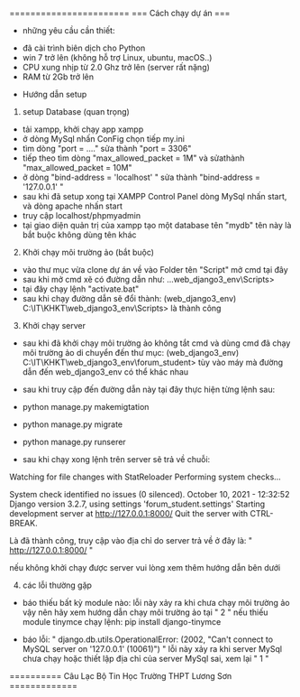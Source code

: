 =======================
=== Cách chạy dự án ===

* những yêu cầu cần thiết:
- đã cài trình biên dịch cho Python
- win 7 trở lên (không hỗ trợ Linux, ubuntu, macOS..)
- CPU xung nhịp từ 2.0 Ghz trở lên (server rất nặng)
- RAM từ 2Gb trở lên

* Hướng dẫn setup
1. setup Database (quan trọng)

- tải xampp, khởi chạy app xampp
- ở dòng MySql nhấn ConFig chọn tiếp my.ini
- tìm dòng "port = ...." sửa thành "port = 3306"
- tiếp theo tìm dòng "max_allowed_packet = 1M" và sửathành "max_allowed_packet = 10M"
- ở dòng "bind-address = 'localhost' " sửa thành "bind-address =  '127.0.0.1' "
- sau khi đã setup xong tại XAMPP Control Panel dòng MySql nhấn start, và dòng apache nhấn start
- truy cập localhost/phpmyadmin
- tại giao diện quản trị của xampp tạo một database tên "mydb" tên này là bắt buộc không dùng tên khác 

2. Khởi chạy môi trường ảo (bắt buộc)

- vào thư mục vừa clone dự án về vào Folder tên "Script" mở cmd tại đây
- sau khi mở cmd xẽ có đường dẫn như:  ...web_django3_env\Scripts>
- tại đây chạy lệnh "activate.bat"
- sau khi chạy đường dẫn sẽ đổi thành: (web_django3_env) C:\IT\KHKT\web_django3_env\Scripts> là thành công

3. Khởi chạy server 

- sau khi đã khởi chạy môi trường ảo không tắt cmd và dùng cmd đã chạy môi trường ảo di chuyển đến thư mục:
  (web_django3_env) C:\IT\KHKT\web_django3_env\forum_student> tùy vào máy mà đường dẫn đến web_django3_env có thể khác nhau
- sau khi truy cập đến đường dẫn này tại đây thực hiện từng lệnh sau:

- python manage.py makemigtation
- python manage.py migrate
- python manage.py runserer
- sau khi chạy xong lệnh trên server sẽ trả về chuỗi:

Watching for file changes with StatReloader
Performing system checks...

System check identified no issues (0 silenced).
October 10, 2021 - 12:32:52
Django version 3.2.7, using settings 'forum_student.settings'
Starting development server at http://127.0.0.1:8000/
Quit the server with CTRL-BREAK.

Là đã thành công, truy cập vào địa chỉ do server trả về ở đây là: " http://127.0.0.1:8000/ "

nếu không khởi chạy được server vui lòng xem thêm hướng dẫn bên dưới

4. các lỗi thường gặp

- báo thiếu bất kỳ module nào:
  lỗi này xảy ra khi chưa chạy môi trường ảo vậy nên hãy xem hướng dẫn chạy môi trường ảo tại " 2 "
  nếu thiếu module tinymce chạy lệnh: pip install django-tinymce

- báo lỗi: " django.db.utils.OperationalError: (2002, "Can't connect to MySQL server on '127.0.0.1' (10061)") "
  lỗi này xảy ra khi server MySql chưa chạy hoặc thiết lập địa chỉ của server MySql sai, xem lại " 1 "


========== Câu Lạc Bộ Tin Học Trường THPT Lương Sơn =============

